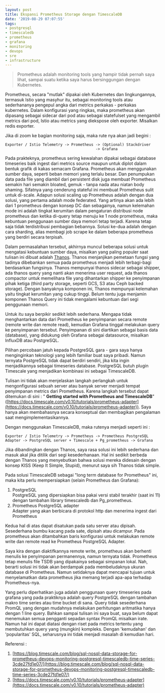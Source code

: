 ```yaml
---
layout: post
title: Ekspansi Prometheus Storage dengan TimescaleDB
date: '2019-08-29 07:07:55'
tags:
- postgresql
- timescaledb
- prometheus
- grafana
- monitoring
- devops
- sre
- infrastructure
---
```


> Prometheus adalah monitoring tools yang hampir tidak pernah saya lihat, sampai suatu ketika saya harus bersinggungan dengan Kubernetes.

Prometheus, secara "mutlak" dipakai oleh Kubernetes dan lingkungannya, termasuk Istio yang masyhur itu, sebagai monitoring tools atau sederhananya pengepul angka dari metrics perkakas - perkakas kubernetes. Dalam konfigurasi yang ringkas, maka prometheus akan dipasang sebagai sidecar dari pod atau sebagai statefulset yang mengambil metrics dari pod, Istio atau metrics yang diekspose oleh exporter. Misalkan redis exporter.

Jika di zoom ke bagian monitoring saja, maka rute nya akan jadi begini :

<!--kg-card-begin: markdown-->

    Exporter / Istio Telemetry -> Prometheus -> (Optional) Stackdriver
                                             -> Grafana

<!--kg-card-end: markdown-->

Pada prakteknya, prometheus sering kewalahan dipakai sebagai database timeseries baik ingest dari metrics source maupun untuk diplot dalam bentuk grafik di kakas semacam Grafana. Prometheus akan menggunakan sumber daya, seperti beban memori yang terlalu besar. Dan penumpukan data pada file yang diambil dari persistent disk juga membuat Prometheus semakin hari semakin bloated, gemuk - tanpa nada atau niatan body shaming. Sifatnya yang cenderung stateful ini membuat Prometheus sulit untuk di-scale. Adapun solusi scaling up Prometheus adalah dengan dua solusi, yang pertama adalah mode federated. Yang artinya akan ada lebih dari 1 prometheus dengan konsep DC dan sebagainya, namun kelemahan mode ini adalah tingkat kerumitan dalam pengaturan distribusi node prometheus dan ketika di-query tetap menuju ke 1 node prometheus, maka kebuntuan penggunaan sumber daya memori tetap terjadi. Karena tetap saja tidak terdistribusi pembagian bebannya. Solusi ke-dua adalah dengan cara sharding, alias membagi job scrape ke dalam beberapa prometheus yang berdiri secara terpisah.

Dalam permasalahan tersebut, akhirnya muncul beberapa solusi untuk mengatasi kebuntuan sumber daya, misalkan yang paling populer saat tulisan ini dibuat adalah [Thanos](https://thanos.io). Thanos menjanjikan pemetaan fungsi yang tadinya dibebankan semua pada prometheus menjadi lebih terbagi-bagi berdasarkan fungsinya. Thanos mempunyai thanos sidecar sebagai shipper, ada thanos query yang nanti akan menerima user request, ada thanos compactor untuk memelihara file yang dihantarkan shipper ke penyimpanan pihak ketiga (third party storage, seperti GCS, S3 atau Ceph backed storage). Dengan banyaknya komponen ini, Thanos mempunyai kelemahan yaitu tingkat kerumitan yang cukup tinggi. Belum tentu juga menjamin komponen Thanos Query ini tidak mengalami kebuntuan dari segi penggunaan memori.

Untuk itu saya berpikir sedikit lebih sederhana. Mengapa tidak menghantarkan data dari Prometheus ke penyimpanan secara remote (remote write dan remote read), kemudian Grafana tinggal melakukan query ke penyimpanan tersebut. Penyimpanan di sini diartikan sebagai basis data (database), yang didukung oleh Grafana sebagai datasource, misalkan InfluxDB atau PostgreSQL.

Pilihan percobaan jatuh kepada PostgreSQL gara - gara saya hanya menginginkan teknologi yang lebih familiar buat saya pribadi. Namun ternyata PostgreSQL tidak dapat berdiri sendiri, jika kita ingin menjadikannya sebagai timeseries database. PostgreSQL butuh plugin Timescale yang menjadikan kombinasi ini sebagai TimescaleDB.

Tulisan ini tidak akan menjelaskan langkah perlangkah untuk mengonfigurasi sebuah server atau banyak server menjadi tempat penyimpanan metrics dari Prometheus. Karena langkah tersebut dapat ditemukan di sini : " **Getting started with Prometheus and TimescaleDB**" ([https://docs.timescale.com/v0.10/tutorials/prometheus-adapter](https://docs.timescale.com/v0.10/tutorials/prometheus-adapter)). Saya hanya akan membahasnya secara konseptual dan membagikan pengalaman saat mengimplementasikannya.

Dengan menggunakan TimescaleDB, maka rutenya menjadi seperti ini :

<!--kg-card-begin: markdown-->

    Exporter / Istio Telemetry -> Prometheus -> Prometheus PostgreSQL Adapter -> PostgreSQL server + Timescale + Pg_prometheus -> Grafana

<!--kg-card-end: markdown-->

Jika dibandingkan dengan Thanos, saya rasa solusi ini lebih sederhana dan masuk akal jika ditilik dari segi kesederhanaan. Hal ini sedikit berbeda dengan Thanos yang menyebutkan bahwa solusi mereka didesain dengan konsep KISS (Keep It Simple, Stupid), menurut saya sih Thanos tidak simple.

Pada solusi TimescaleDB sebagai "long term database for Prometheus" ini, maka kita perlu mempersiapkan (selain Prometheus dan Grafana):

1. PostgreSQL  
PostgreSQL yang dipersiapkan bisa pakai versi stabil terakhir (saat ini 11) dengan tambahan library timescaledb dan Pg\_prometheus.
2. Prometheus PostgreSQL adapter  
Adapter yang akan berbicara di protokol http dan menerima ingest dari Prometheus

Kedua hal di atas dapat disatukan pada satu server atau dipisah. Sesederhana bumbu kacang pada sate, dipisah atau dicampur. Pada prometheus akan ditambahkan baris konfigurasi untuk melakukan remote write dan remote read ke Prometheus PostgreSQL Adapter.

Saya kira dengan diaktifkannya remote write, prometheus akan berhenti menulis ke penyimpanan permanennya, namun ternyata tidak. Prometheus tetap menulis file TSDB yang dipakainya sebagai simpanan lokal. Nah, berarti solusi ini tidak akan berdampak pada membeludaknya ukuran database di Prometheus. Namun setidaknya dapat mencapai tujuan untuk menyelamatkan data prometheus jika memang terjadi apa-apa terhadap Prometheus-nya.

Yang perlu diperhatikan juga adalah penggunaan query timeseries pada grafana yang pada praktiknya adalah query PostgreSQL dengan tambahan makro time series atau time bucket di sana. Query tidak sesederhana PromQL yang dengan mudahnya melakukan perhitungan aritmatika hanya dengan 1 line query. Bahkan sampai tulisan ini saya buat, saya belum dapat menemukan semua pengganti sepadan syntax PromQL misalkan irate. Namun hal ini dapat diatasi dengan riset pada metrics tertentu yang membutuhkan query yang (mungkin) kompleks. Dengan 'kemudahan' dan 'popularitas' SQL, seharusnya ini tidak menjadi masalah di kemudian hari.

Referensi :

1. [https://blog.timescale.com/blog/sql-nosql-data-storage-for-prometheus-devops-monitoring-postgresql-timescaledb-time-series-3cde27fd1e07/](https://blog.timescale.com/blog/sql-nosql-data-storage-for-prometheus-devops-monitoring-postgresql-timescaledb-time-series-3cde27fd1e07/)
2. [https://docs.timescale.com/v0.10/tutorials/prometheus-adapter](https://docs.timescale.com/v0.10/tutorials/prometheus-adapter)
